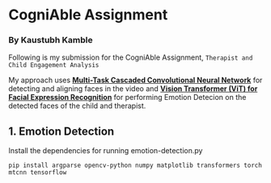 # CogniAble Assignment
### By Kaustubh Kamble

Following is my submission for the CogniAble Assignment, `Therapist and Child Engagement Analysis`

My approach uses **[Multi-Task Cascaded Convolutional Neural Network](https://github.com/ipazc/mtcnn)** for detecting and aligning faces in the video and  **[Vision Transformer (ViT) for Facial Expression Recognition](https://huggingface.co/trpakov/vit-face-expression)** for performing Emotion Detecion on the detected faces of the child and therapist.

## 1. Emotion Detection

Install the dependencies for running emotion-detection.py

    pip install argparse opencv-python numpy matplotlib transformers torch mtcnn tensorflow


